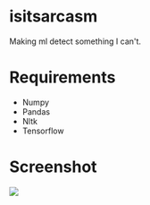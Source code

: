# isitsarcasm
Making ml detect something I can't.
# Requirements
- Numpy
- Pandas
- Nltk
- Tensorflow
# Screenshot
![](https://user-images.githubusercontent.com/59250093/109484051-fa273c80-7aa5-11eb-906b-029417685057.jpeg)
